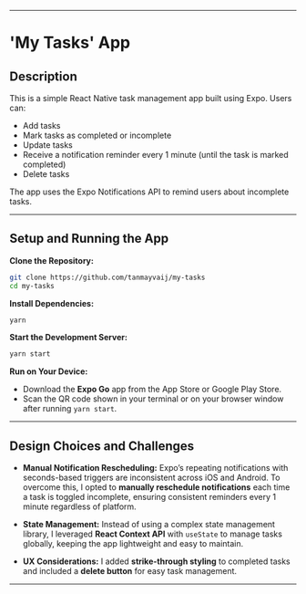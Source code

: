 

---

# 'My Tasks' App

## Description

This is a simple React Native task management app built using Expo. Users can:
- Add tasks
- Mark tasks as completed or incomplete
- Update tasks
- Receive a notification reminder every 1 minute (until the task is marked completed)
- Delete tasks

The app uses the Expo Notifications API to remind users about incomplete tasks.

---

## Setup and Running the App

**Clone the Repository:**
```bash
git clone https://github.com/tanmayvaij/my-tasks
cd my-tasks
````

**Install Dependencies:**

```bash
yarn
```

**Start the Development Server:**

```bash
yarn start
```

**Run on Your Device:**

* Download the **Expo Go** app from the App Store or Google Play Store.
* Scan the QR code shown in your terminal or on your browser window after running `yarn start`.

---

## Design Choices and Challenges

* **Manual Notification Rescheduling:**
  Expo’s repeating notifications with seconds-based triggers are inconsistent across iOS and Android. To overcome this, I opted to **manually reschedule notifications** each time a task is toggled incomplete, ensuring consistent reminders every 1 minute regardless of platform.

* **State Management:**
  Instead of using a complex state management library, I leveraged **React Context API** with `useState` to manage tasks globally, keeping the app lightweight and easy to maintain.

* **UX Considerations:**
  I added **strike-through styling** to completed tasks and included a **delete button** for easy task management.

---
